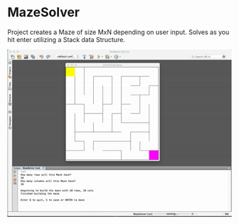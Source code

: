 # MazeSolver 
Project creates a Maze of size MxN depending on user input. Solves as you hit enter utilizing a Stack data Structure.

![](mazeImages/Maze.gif)
